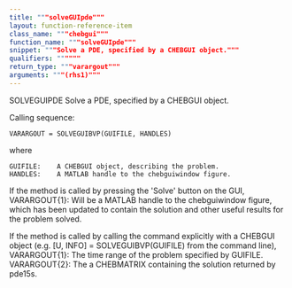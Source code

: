 ```yaml
---
title: """solveGUIpde"""
layout: function-reference-item
class_name: """chebgui"""
function_name: """solveGUIpde"""
snippet: """Solve a PDE, specified by a CHEBGUI object."""
qualifiers: """"""
return_type: """varargout"""
arguments: """(rhs1)"""
---
```


 SOLVEGUIPDE   Solve a PDE, specified by a CHEBGUI object.
 
  Calling sequence:
 
    VARARGOUT = SOLVEGUIBVP(GUIFILE, HANDLES)
 
  where
    
    GUIFILE:    A CHEBGUI object, describing the problem.
    HANDLES:    A MATLAB handle to the chebguiwindow figure.
 
  If the method is called by pressing the 'Solve' button on the GUI,
    VARARGOUT{1}:   Will be a MATLAB handle to the chebguiwindow figure, which
                    has been updated to contain the solution and other useful
                    results for the problem solved.
 
  If the method is called by calling the command explicitly with a CHEBGUI
  object (e.g. [U, INFO] = SOLVEGUIBVP(GUIFILE) from the command line),
    VARARGOUT{1}:   The time range of the problem specified by GUIFILE.
    VARARGOUT{2}:   The a CHEBMATRIX containing the solution returned by pde15s.
